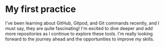 # My first practice  
I've been learning about GitHub, Gitpod, and Git commands recently, and I must say, they are quite fascinating! I'm excited to dive deeper and add more repositories as I continue to explore these tools. I'm really looking forward to the journey ahead and the opportunities to improve my skills.